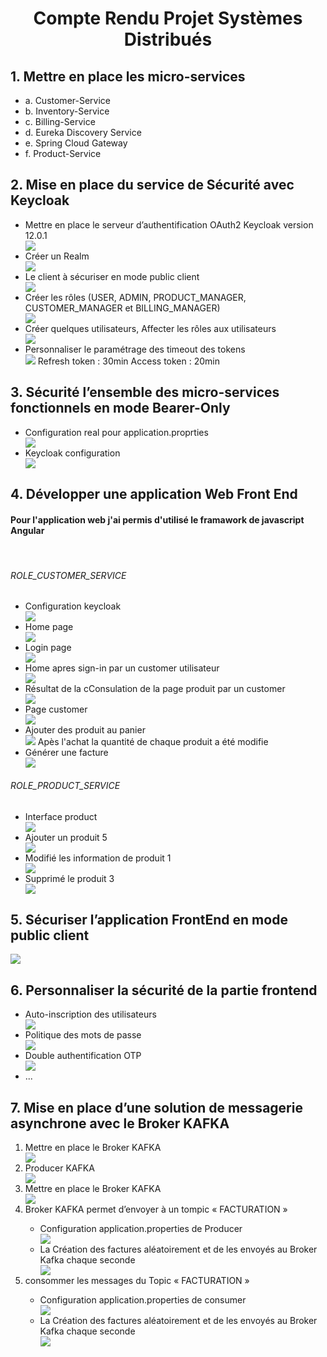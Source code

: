 <center><h1>Compte Rendu Projet Systèmes Distribués</h1></center>
<h2>1. Mettre en place les micro-services</h2>
<ul>
    <li>a. Customer-Service</li>
    <li>b. Inventory-Service</li>
    <li>c. Billing-Service</li>
    <li>d. Eureka Discovery Service</li>
    <li>e. Spring Cloud Gateway</li>
    <li>f. Product-Service</li>
</ul>
<h2>2. Mise en place du service de Sécurité avec Keycloak</h2>
<ul>
    <li>Mettre en place le serveur d’authentification OAuth2 Keycloak version 12.0.1</li>
    <img src="screens/1.JPG" />
    <li>Créer un Realm</li>
    <img src="screens/3.JPG" />
    <li>Le client à sécuriser en mode public client</li>
    <img src="screens/4.JPG" />
    <li>Créer les rôles (USER, ADMIN, PRODUCT_MANAGER, CUSTOMER_MANAGER et BILLING_MANAGER) </li>
    <img src="screens/5.JPG" />
    <li>Créer quelques utilisateurs, Affecter les rôles aux utilisateurs</li>
    <img src="screens/6.JPG" />
    <li>Personnaliser le paramétrage des timeout des tokens</li>
    <img src="screens/7.JPG" />
    <span>Refresh token : 30min</span>
    <span>Access token : 20min</span>
</ul>
<h2>3. Sécurité l’ensemble des micro-services fonctionnels en mode Bearer-Only</h2>
<ul>
    <li>Configuration real pour application.proprties</li>
    <img src="screens/8.JPG" />
    <li>Keycloak configuration</li>
    <img src="screens/9.JPG" />
</ul>
<h2>4. Développer une application Web Front End</h2>
<h4>Pour l'application web j'ai permis d'utilisé le framawork de javascript Angular</h4>
<br>
<h6>ROLE_CUSTOMER_SERVICE</h6>
<ul>
    <li>Configuration keycloak</li>
    <img src="screens/10.JPG" />
    <li>Home page</li>
    <img src="screens/11.JPG" />
    <li>Login page</li>
    <img src="screens/12.JPG" />
    <li>Home apres sign-in par un customer utilisateur</li>
    <img src="screens/13.JPG" />
    <li>Résultat de la cConsulation de la page produit par un customer</li>
    <img src="screens/14.JPG" />
    <li>Page customer</li>
    <img src="screens/15.JPG" />
    <li>Ajouter des produit au panier</li>
    <img src="screens/16.JPG" />
    <span>Apès l'achat la quantité de chaque produit a été modifie</span>
    <li>Générer une facture</li>
    <img src="screens/17.JPG" />
</ul>
<h6>ROLE_PRODUCT_SERVICE</h6>
<ul>
    <li>Interface product</li>
    <img src="screens/17.JPG" />
    <li>Ajouter un produit 5</li>
    <img src="screens/18.JPG" />
    <li>Modifié les information de produit 1</li>
    <img src="screens/19.JPG" />
    <li>Supprimé le produit 3</li>
    <img src="screens/20.JPG" />
</ul>
<h2>5. Sécuriser l’application FrontEnd en mode public client</h2>
<img src="screens/10.JPG" />
<h2>6. Personnaliser la sécurité de la partie frontend</h2>
<ul>
    <li>Auto-inscription des utilisateurs</li>
    <img src="screens/23.JPG" />
    <li>Politique des mots de passe</li>
    <img src="screens/21.JPG" />
    <li>Double authentification OTP</li>
    <img src="screens/22.JPG" />
    <li>...</li>
</ul>
<h2>7. Mise en place d’une solution de messagerie asynchrone avec le Broker KAFKA</h2>
<ol>
    <li>Mettre en place le Broker KAFKA</li> 
    <img src="screens/24.JPG" />
    <li>Producer KAFKA</li> 
    <img src="screens/24.JPG" />
    <li>Mettre en place le Broker KAFKA</li> 
    <img src="screens/24.JPG" />
    <li>Broker KAFKA permet d’envoyer à un tompic « FACTURATION »</li> 
    <ul>
        <li>Configuration application.properties de Producer</li>
        <img src="screens/25.JPG" />
        <li>La Création des factures aléatoirement et de les envoyés au Broker Kafka chaque seconde</li>
        <img src="screens/26.JPG" />
    </ul>
    <li>consommer les messages du Topic « FACTURATION »</li>
    <ul>
        <li>Configuration application.properties de consumer</li>
        <img src="screens/26.JPG" />
        <li>La Création des factures aléatoirement et de les envoyés au Broker Kafka chaque seconde</li>
        <img src="screens/26.JPG" />
    </ul>
</ol>